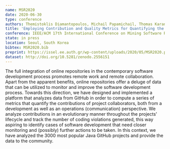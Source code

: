 ```yaml
---
name: MSR2020
date: 2020-06-30
type: conference
authors: Themistoklis Diamantopoulos, Michail Papamichail, Thomas Karanikiotis, Kyriakos Chatzidimitriou, and Andreas Symeonidis
title: 'Employing Contribution and Quality Metrics for Quantifying the Software Development Process'
conference: IEEE/ACM 17th International Conference on Mining Software Repositories (MSR)
state: in press
location: Seoul, South Korea
bibtex: MSR2020.bib
preprint: https://issel.ee.auth.gr/wp-content/uploads/2020/05/MSR2020.pdf
dataset: http://doi.org/10.5281/zenodo.2556151
---
```


The full integration of online repositories in the contemporary software development 
process promotes remote work and remote collaboration. Apart from the apparent benefits, 
online repositories offer a deluge of data that can be utilized to monitor and improve 
the software development process. Towards this direction, we have designed and implemented 
a platform that analyzes data from GitHub in order to compute a series of metrics that 
quantify the contributions of project collaborators, both from a development as well as an 
operations (communication) perspective. We analyze contributions in an evolutionary manner 
throughout the projects' lifecycle and track the number of coding violations generated, 
this way aspiring to identify cases of software development that need closer monitoring 
and (possibly) further actions to be taken. In this context, we have analyzed the 3000 
most popular Java GitHub projects and provide the data to the community.

